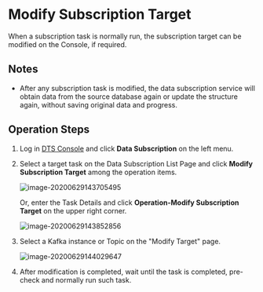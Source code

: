 # Modify Subscription Target

When a subscription task is normally run, the subscription target can be modified on the Console, if required.

## Notes

- After any subscription task is modified, the data subscription service will obtain data from the source database again or update the structure again, without saving original data and progress.

## Operation Steps

1. Log in [DTS Console](http://dts-console.jdcloud.com/subscription/list) and click **Data Subscription** on the left menu.

2. Select a target task on the Data Subscription List Page and click **Modify Subscription Target** among the operation items.

   ![image-20200629143705495](../../../../../image/Data-Transmission-Service/dts-031.png)

   Or, enter the Task Details and click **Operation-Modify Subscription Target** on the upper right corner.

   ![image-20200629143852856](../../../../../image/Data-Transmission-Service/dts-032.png)

3. Select a Kafka instance or Topic on the "Modify Target" page.

   ![image-20200629144029647](../../../../../image/Data-Transmission-Service/dts-033.png)

4. After modification is completed, wait until the task is completed, pre-check and normally run such task.
